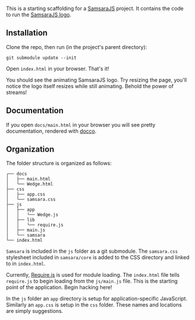 This is a starting scaffolding for a [SamsaraJS](http://samsaraJS.org) project. It contains the code to run
the [SamsaraJS logo](http://samsara-logo.s3-website.eu-central-1.amazonaws.com/).

## Installation

Clone the repo, then run (in the project's parent directory):

```
git submodule update --init
```

Open `index.html` in your browser. That's it!

You should see the animating SamsaraJS logo. 
Try resizing the page, you'll notice the logo itself resizes while still animating. 
Behold the power of streams!

## Documentation

If you open `docs/main.html` in your browser you will see pretty documentation, rendered with [docco](https://jashkenas.github.io/docco/).

## Organization

The folder structure is organized as follows:

```
┌── docs
│   ├── main.html
│   └── Wedge.html
├── css
│   ├── app.css
│   └── samsara.css
├── js
│   ├── app
│   │   └── Wedge.js
│   ├── lib
│   │   └── require.js
│   ├── main.js
│   └── samsara
└── index.html
```

`Samsara` is included in the `js` folder as a git submodule. The `samsara.css` stylesheet included in `samsara/core`
is added to the CSS directory and linked to in `index.html`.

Currently, [Require.js](http://www.requirejs.org/) is used for module loading. The `index.html` file tells `require.js` to 
begin loading from the `js/main.js` file. This is the starting point of the application. Begin hacking here!

In the `js` folder an `app` directory is setup for application-specific JavaScript. Similarly an `app.css` is
setup in the `css` folder. These names and locations are simply suggestions.